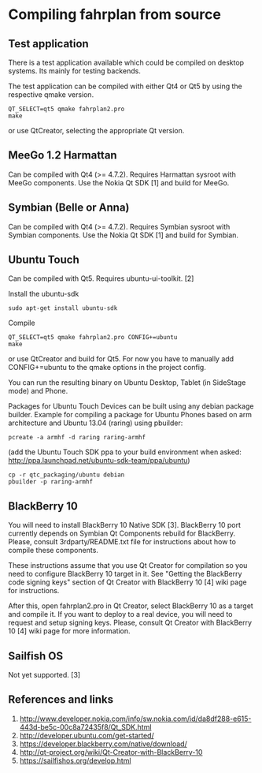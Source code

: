 Compiling fahrplan from source
==============================

Test application
----------------

There is a test application available which could be compiled on desktop systems.
Its mainly for testing backends.

The test application can be compiled with either Qt4 or Qt5 by using the respective qmake version.

	QT_SELECT=qt5 qmake fahrplan2.pro
	make

or use QtCreator, selecting the appropriate Qt version.

MeeGo 1.2 Harmattan
-------------------

Can be compiled with Qt4 (>= 4.7.2).
Requires Harmattan sysroot with MeeGo components.
Use the Nokia Qt SDK [1] and build for MeeGo.

Symbian (Belle or Anna)
-----------------------

Can be compiled with Qt4 (>= 4.7.2).
Requires Symbian sysroot with Symbian components.
Use the Nokia Qt SDK [1] and build for Symbian.

Ubuntu Touch
------------

Can be compiled with Qt5. Requires ubuntu-ui-toolkit. [2]

Install the ubuntu-sdk

	sudo apt-get install ubuntu-sdk
	
Compile

	QT_SELECT=qt5 qmake fahrplan2.pro CONFIG+=ubuntu
	make

or use QtCreator and build for Qt5. For now you have to manually
add CONFIG+=ubuntu to the qmake options in the project config.

You can run the resulting binary on Ubuntu Desktop, Tablet (in 
SideStage mode) and Phone.

Packages for Ubuntu Touch Devices can be built using any debian
package builder. Example for compiling a package for Ubuntu Phones
based on arm architecture and Ubuntu 13.04 (raring) using pbuilder:

	pcreate -a armhf -d raring raring-armhf
	
(add the Ubuntu Touch SDK ppa to your build environment when asked:
http://ppa.launchpad.net/ubuntu-sdk-team/ppa/ubuntu)

	cp -r qtc_packaging/ubuntu debian
	pbuilder -p raring-armhf


BlackBerry 10
-------------

You will need to install BlackBerry 10 Native SDK [3]. BlackBerry 10
port currently depends on Symbian Qt Components rebuild for BlackBerry.
Please, consult 3rdparty/README.txt file for instructions about how to
compile these components.

These instructions assume that you use Qt Creator for compilation so
you need to configure BlackBerry 10 target in it. See "Getting the
BlackBerry code signing keys" section of Qt Creator with BlackBerry 10
[4] wiki page for instructions.

After this, open fahrplan2.pro in Qt Creator, select BlackBerry 10 as a
target and compile it. If you want to deploy to a real device, you will
need to request and setup signing keys. Please, consult Qt Creator with
BlackBerry 10 [4] wiki page for more information.

Sailfish OS
-----------

Not yet supported. [3]

References and links
--------------------

1. http://www.developer.nokia.com/info/sw.nokia.com/id/da8df288-e615-443d-be5c-00c8a72435f8/Qt_SDK.html
2. http://developer.ubuntu.com/get-started/
3. https://developer.blackberry.com/native/download/
4. http://qt-project.org/wiki/Qt-Creator-with-BlackBerry-10
5. https://sailfishos.org/develop.html
